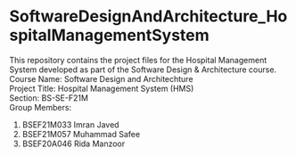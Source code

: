 # SoftwareDesignAndArchitecture_HospitalManagementSystem
This repository contains the project files for the Hospital Management System developed as part of the Software Design &amp; Architecture course.<br>
Course Name: Software Design and Architechture<br>
Project Title: Hospital Management System (HMS)<br>
Section: BS-SE-F21M<br>
Group Members:
1. BSEF21M033  Imran Javed
2. BSEF21M057  Muhammad Safee
3. BSEF20A046   Rida Manzoor
  
